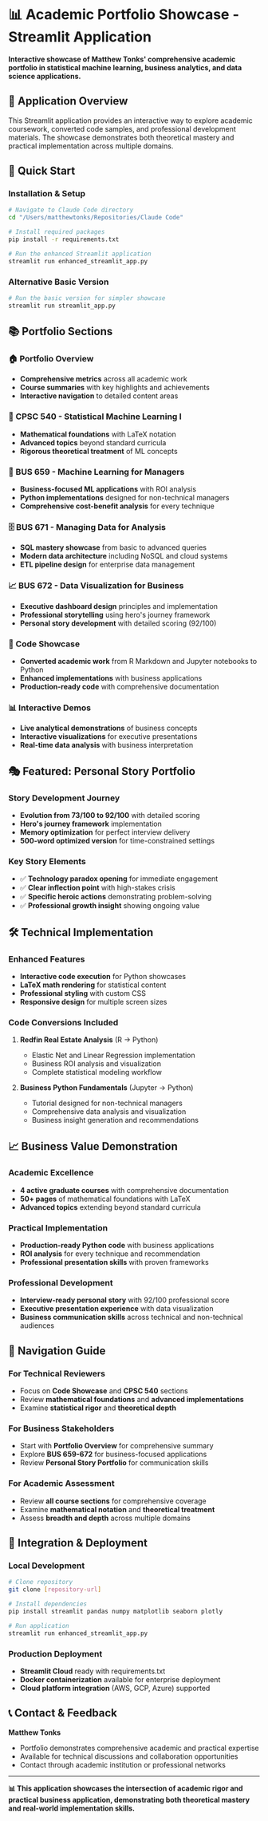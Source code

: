 # 📊 Academic Portfolio Showcase - Streamlit Application

**Interactive showcase of Matthew Tonks' comprehensive academic portfolio in statistical machine learning, business analytics, and data science applications.**

## 🎯 Application Overview

This Streamlit application provides an interactive way to explore academic coursework, converted code samples, and professional development materials. The showcase demonstrates both theoretical mastery and practical implementation across multiple domains.

## 🚀 Quick Start

### Installation & Setup

```bash
# Navigate to Claude Code directory
cd "/Users/matthewtonks/Repositories/Claude Code"

# Install required packages
pip install -r requirements.txt

# Run the enhanced Streamlit application
streamlit run enhanced_streamlit_app.py
```

### Alternative Basic Version

```bash
# Run the basic version for simpler showcase
streamlit run streamlit_app.py
```

## 📚 Portfolio Sections

### 🏠 Portfolio Overview
- **Comprehensive metrics** across all academic work
- **Course summaries** with key highlights and achievements
- **Interactive navigation** to detailed content areas

### 🔬 CPSC 540 - Statistical Machine Learning I
- **Mathematical foundations** with LaTeX notation
- **Advanced topics** beyond standard curricula
- **Rigorous theoretical treatment** of ML concepts

### 💼 BUS 659 - Machine Learning for Managers
- **Business-focused ML applications** with ROI analysis
- **Python implementations** designed for non-technical managers
- **Comprehensive cost-benefit analysis** for every technique

### 🗄️ BUS 671 - Managing Data for Analysis
- **SQL mastery showcase** from basic to advanced queries
- **Modern data architecture** including NoSQL and cloud systems
- **ETL pipeline design** for enterprise data management

### 📈 BUS 672 - Data Visualization for Business
- **Executive dashboard design** principles and implementation
- **Professional storytelling** using hero's journey framework
- **Personal story development** with detailed scoring (92/100)

### 🐍 Code Showcase
- **Converted academic work** from R Markdown and Jupyter notebooks to Python
- **Enhanced implementations** with business applications
- **Production-ready code** with comprehensive documentation

### 📊 Interactive Demos
- **Live analytical demonstrations** of business concepts
- **Interactive visualizations** for executive presentations
- **Real-time data analysis** with business interpretation

## 🎭 Featured: Personal Story Portfolio

### Story Development Journey
- **Evolution from 73/100 to 92/100** with detailed scoring
- **Hero's journey framework** implementation
- **Memory optimization** for perfect interview delivery
- **500-word optimized version** for time-constrained settings

### Key Story Elements
- ✅ **Technology paradox opening** for immediate engagement
- ✅ **Clear inflection point** with high-stakes crisis
- ✅ **Specific heroic actions** demonstrating problem-solving
- ✅ **Professional growth insight** showing ongoing value

## 🛠️ Technical Implementation

### Enhanced Features
- **Interactive code execution** for Python showcases
- **LaTeX math rendering** for statistical content
- **Professional styling** with custom CSS
- **Responsive design** for multiple screen sizes

### Code Conversions Included
1. **Redfin Real Estate Analysis** (R → Python)
   - Elastic Net and Linear Regression implementation
   - Business ROI analysis and visualization
   - Complete statistical modeling workflow

2. **Business Python Fundamentals** (Jupyter → Python)
   - Tutorial designed for non-technical managers
   - Comprehensive data analysis and visualization
   - Business insight generation and recommendations

## 📈 Business Value Demonstration

### Academic Excellence
- **4 active graduate courses** with comprehensive documentation
- **50+ pages** of mathematical foundations with LaTeX
- **Advanced topics** extending beyond standard curricula

### Practical Implementation
- **Production-ready Python code** with business applications
- **ROI analysis** for every technique and recommendation
- **Professional presentation skills** with proven frameworks

### Professional Development
- **Interview-ready personal story** with 92/100 professional score
- **Executive presentation experience** with data visualization
- **Business communication skills** across technical and non-technical audiences

## 🎯 Navigation Guide

### For Technical Reviewers
- Focus on **Code Showcase** and **CPSC 540** sections
- Review **mathematical foundations** and **advanced implementations**
- Examine **statistical rigor** and **theoretical depth**

### For Business Stakeholders
- Start with **Portfolio Overview** for comprehensive summary
- Explore **BUS 659-672** for business-focused applications
- Review **Personal Story Portfolio** for communication skills

### For Academic Assessment
- Review **all course sections** for comprehensive coverage
- Examine **mathematical notation** and **theoretical treatment**
- Assess **breadth and depth** across multiple domains

## 🔗 Integration & Deployment

### Local Development
```bash
# Clone repository
git clone [repository-url]

# Install dependencies
pip install streamlit pandas numpy matplotlib seaborn plotly

# Run application
streamlit run enhanced_streamlit_app.py
```

### Production Deployment
- **Streamlit Cloud** ready with requirements.txt
- **Docker containerization** available for enterprise deployment
- **Cloud platform integration** (AWS, GCP, Azure) supported

## 📞 Contact & Feedback

**Matthew Tonks**
- Portfolio demonstrates comprehensive academic and practical expertise
- Available for technical discussions and collaboration opportunities
- Contact through academic institution or professional networks

---

**📊 This application showcases the intersection of academic rigor and practical business application, demonstrating both theoretical mastery and real-world implementation skills.**
